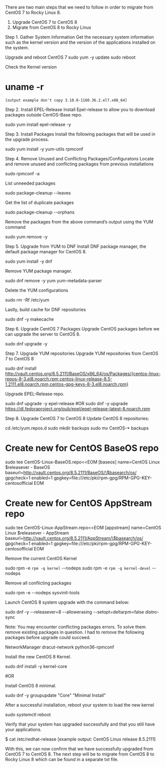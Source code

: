 There are two main steps that we need to follow in order to migrate from CentOS 7 to Rocky Linux 8.

1. Upgrade CentOS 7 to CentOS 8
2. Migrate from CentOS 8 to Rocky Linux


Step 1. Gather System Information
Get the necessary system information such as the kernel version and the version of the applications installed on the system.

Upgrade and reboot CentOS 7
  sudo yum -y update
  sudo reboot

Check the Kernel version
  # uname -r
    [output example don't copy 3.10.0-1160.36.2.el7.x86_64]

Step 2. Install EPEL-Release
Install Epel-release to allow you to download packages outside CentOS-Base repo.

  sudo yum install epel-release -y

Step 3. Install Packages
Install the following packages that will be used in the upgrade process.

  sudo yum install -y yum-utils rpmconf

Step 4. Remove Unused and Conflicting Packages/Configuratons
Locate and remove unused and conflicting packages from previous installations

  sudo rpmconf -a

List unneeded packages

  sudo package-cleanup --leaves

Get the list of duplicate packages

  sudo package-cleanup --orphans

Remove the packages from the above command’s output using the YUM command

  sudo yum remove -y <package>

Step 5. Upgrade from YUM to DNF
Install DNF package manager, the default package manager for CentOS 8.

  sudo yum install -y dnf

Remove YUM package manager.

  sudo dnf remove -y yum yum-metadata-parser

Delete the YUM configurations

  sudo rm -Rf /etc/yum

Lastly, build cache for DNF repositories

  sudo dnf -y makecache
 
Step 6. Upgrade CentOS 7 Packages
Upgrade CentOS packages before we can upgrade the server to CentOS 8.

  sudo dnf upgrade -y
  
Step 7. Upgrade YUM repositories
Upgrade YUM repositories from CentOS 7 to CentOS 8

  sudo dnf install http://vault.centos.org/8.5.2111/BaseOS/x86_64/os/Packages/{centos-linux-repos-8-3.el8.noarch.rpm,centos-linux-release-8.5-1.2111.el8.noarch.rpm,centos-gpg-keys-8-3.el8.noarch.rpm}

Upgrade EPEL-Release repo.

  sudo dnf upgrade -y epel-release
  #OR
  sudo dnf -y upgrade https://dl.fedoraproject.org/pub/epel/epel-release-latest-8.noarch.rpm

Step 8. Upgrade CentOS 7 to CentOS 8
Update CentOS 8 repositories:

  cd /etc/yum.repos.d
  sudo mkdir backups
  sudo mv CentOS-* backups

  # Create new for CentOS BaseOS repo
  sudo tee CentOS-Linux-BaseOS.repo<<EOM
  [baseos]
  name=CentOS Linux \$releasever - BaseOS
  baseurl=http://vault.centos.org/8.5.2111/BaseOS/\$basearch/os/
  gpgcheck=1
  enabled=1
  gpgkey=file:///etc/pki/rpm-gpg/RPM-GPG-KEY-centosofficial
  EOM

  # Create new for CentOS AppStream repo
  sudo tee CentOS-Linux-AppStream.repo<<EOM
  [appstream]
  name=CentOS Linux \$releasever - AppStream
  baseurl=http://vault.centos.org/8.5.2111/AppStream/\$basearch/os/
  gpgcheck=1
  enabled=1
  gpgkey=file:///etc/pki/rpm-gpg/RPM-GPG-KEY-centosofficial
  EOM
  
  Remove the current CentOS Kernel
  
  sudo rpm -e `rpm -q kernel` --nodeps
  sudo rpm -e `rpm -q kernel-devel` --nodeps
  
Remove all conflicting packages

  sudo rpm -e --nodeps sysvinit-tools
  
Launch CentOS 8 system upgrade with the command below:

  sudo dnf -y --releasever=8 --allowerasing --setopt=deltarpm=false distro-sync
  
Note: You may encounter conflicting packages errors. To solve them remove existing packages in question. I had to remove the following packages before upgrade could succeed.

NetworkManager
dracut-network
python36-rpmconf

Install the new CentOS 8 Kernel.

  sudo dnf install -y kernel-core

  #OR

Install CentOS 8 minimal.

  sudo dnf -y groupupdate "Core" "Minimal Install"


After a successful installation, reboot your system to load the new kernel

  sudo systemctl reboot
  
Verify that your system has upgraded successfully and that you still have your applications.

  $ cat /etc/redhat-release
  [example output: CentOS Linux release 8.5.2111]
  
With this, we can now confirm that we have successfully upgraded from CentOS 7 to CentOS 8. The next step will be to migrate from CentOS 8 to Rocky Linux 8 which can be found in a separate txt file.
